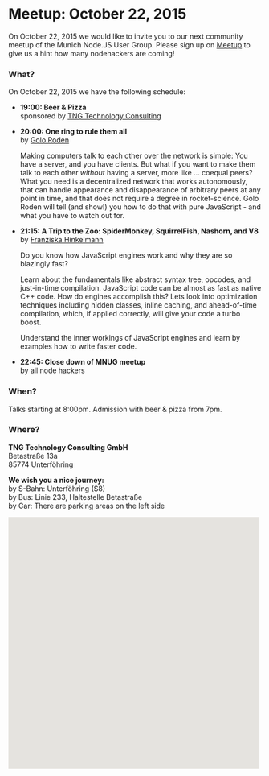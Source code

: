 # Meetup: October 22, 2015

On October 22, 2015 we would like to invite you to our next community meetup of the Munich Node.JS User Group. 
Please sign up on [Meetup](http://www.meetup.com/Munich-Node-js-User-Group/events/226142201/) to give us a hint how many nodehackers are coming!

### What?

On October 22, 2015 we have the following schedule:


*   **19:00: Beer & Pizza**  
    sponsored by [TNG Technology Consulting](http://www.tngtech.com)
    
*   **20:00: One ring to rule them all**  
    by [Golo Roden](/speakers.html#golor)
  
    Making computers talk to each other over the network is simple: You have
    a server, and you have clients. But what if you want to make them talk to
    each other *without* having a server, more like ... coequal peers? What you
    need is a decentralized network that works autonomously, that can handle
    appearance and disappearance of arbitrary peers at any point in time, and
    that does not require a degree in rocket-science. Golo Roden will tell (and
    show!) you how to do that with pure JavaScript - and what you have to watch
    out for.
  
*   **21:15: A Trip to the Zoo: SpiderMonkey, SquirrelFish, Nashorn, and V8**  
    by [Franziska Hinkelmann](/speakers.html#franziskah)
  
    Do you know how JavaScript engines work and why they are so blazingly fast?
    
    Learn about the fundamentals like abstract syntax tree, opcodes, and
    just-in-time compilation. JavaScript code can be almost as fast as native
    C++ code. How do engines accomplish this? Lets look into optimization
    techniques including hidden classes, inline caching, and ahead-of-time
    compilation, which, if applied correctly, will give your code a turbo
    boost.
    
    Understand the inner workings of JavaScript engines and learn by examples
    how to write faster code.
  
*   **22:45: Close down of MNUG meetup**  
    by all node hackers
  
### When?
 
Talks starting at 8:00pm. Admission with beer & pizza from 7pm.
 
### Where?

**TNG Technology Consulting GmbH**   
Betastraße 13a  
85774 Unterföhring  

**We wish you a nice journey:**  
by S-Bahn: Unterföhring (S8)  
by Bus: Linie 233, Haltestelle Betastraße  
by Car: There are parking areas on the left side

<div id="map" class="map" data-locationtext="TNG<br/>Betastraße 13a<br/>85774 Unterföhring" data-locationlatlng="48.1861991,11.6547822" style="width: 500px; height:500px; position: relative; background-color: rgb(229, 227, 223);">
</div>
